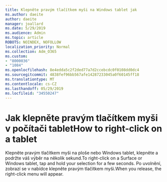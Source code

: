 ```yaml
---
title: Klepněte pravým tlačítkem myši na Windows tablet jak
ms.author: daeite
author: daeite
manager: joallard
ms.date: 5/29/2019
ms.audience: Admin
ms.topic: article
ROBOTS: NOINDEX, NOFOLLOW
localization_priority: Normal
ms.collection: Adm_O365
ms.custom:
- "8000036"
- "1084"
ms.openlocfilehash: 8e4edda5c2f2ded77a7d2ccebcdc0f0108dd0dc4
ms.sourcegitcommit: 4838fef96bb567afe14287233045a0f60145ff18
ms.translationtype: MT
ms.contentlocale: cs-CZ
ms.lasthandoff: 05/29/2019
ms.locfileid: "34550247"
---
```

# <a name="how-to-right-click-on-a-tablet"></a><span data-ttu-id="60446-102">Jak klepněte pravým tlačítkem myši v počítači tablet</span><span class="sxs-lookup"><span data-stu-id="60446-102">How to right-click on a tablet</span></span>

<span data-ttu-id="60446-103">Klepněte pravým tlačítkem myši na ploše nebo Windows tablet, klepněte a podržte váš výběr na několik sekund.</span><span class="sxs-lookup"><span data-stu-id="60446-103">To right-click on a Surface or Windows tablet, tap and hold your selection for a few seconds.</span></span> <span data-ttu-id="60446-104">Po uvolnění, zobrazí se v nabídce klepněte pravým tlačítkem myši.</span><span class="sxs-lookup"><span data-stu-id="60446-104">When you release, the right-click menu will appear.</span></span>